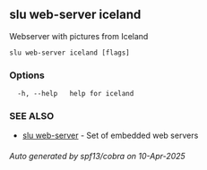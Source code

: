 ## slu web-server iceland

Webserver with pictures from Iceland

```
slu web-server iceland [flags]
```

### Options

```
  -h, --help   help for iceland
```

### SEE ALSO

* [slu web-server](slu_web-server.md)	 - Set of embedded web servers

###### Auto generated by spf13/cobra on 10-Apr-2025
